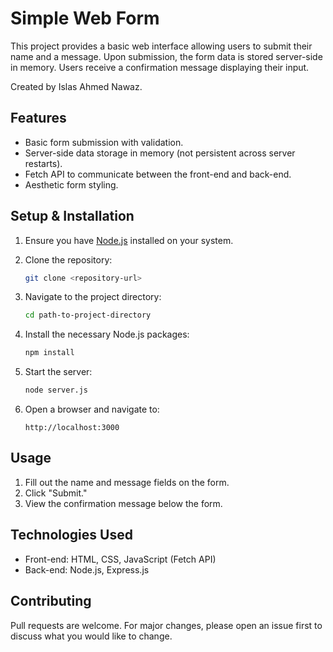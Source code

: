 # Simple Web Form

This project provides a basic web interface allowing users to submit their name and a message. Upon submission, the form data is stored server-side in memory. Users receive a confirmation message displaying their input.

Created by Islas Ahmed Nawaz.

## Features

- Basic form submission with validation.
- Server-side data storage in memory (not persistent across server restarts).
- Fetch API to communicate between the front-end and back-end.
- Aesthetic form styling.

## Setup & Installation

1. Ensure you have [Node.js](https://nodejs.org/) installed on your system.

2. Clone the repository:
   ```bash
   git clone <repository-url>
   ```

3. Navigate to the project directory:
   ```bash
   cd path-to-project-directory
   ```

4. Install the necessary Node.js packages:
   ```bash
   npm install
   ```

5. Start the server:
   ```bash
   node server.js
   ```

6. Open a browser and navigate to:
   ```
   http://localhost:3000
   ```

## Usage

1. Fill out the name and message fields on the form.
2. Click "Submit."
3. View the confirmation message below the form.

## Technologies Used

- Front-end: HTML, CSS, JavaScript (Fetch API)
- Back-end: Node.js, Express.js

## Contributing

Pull requests are welcome. For major changes, please open an issue first to discuss what you would like to change.

